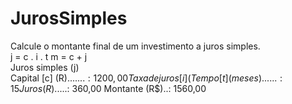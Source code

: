 # JurosSimples
Calcule o montante final de um investimento a juros simples.  
j = c . i . t  m = c + j  
Juros simples (j)  
Capital [c] (R$).......: 1200,00 
Taxa de juros [i] (%)..: 2 
Tempo [t] (meses)......: 15 
Juros (R$).....: 360,00 
Montante (R$)..: 1560,00
